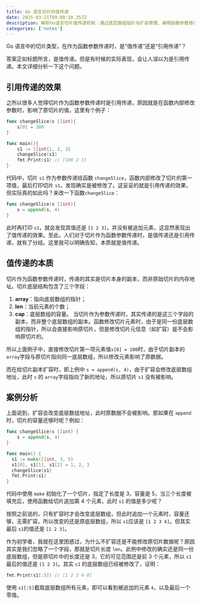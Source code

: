 ```yaml
---
title: Go 语言切片的值传递
date: 2025-03-21T09:00:10.357Z
description: 解析Go语言切片值传递机制：通过底层数组指针与扩容原理，阐明函数参数修改对原数据的影响边界，解决开发中的常见理解误区。
categories: ['notes']
---
```


Go 语言中的切片类型，在作为函数参数传递时，是“值传递”还是“引用传递”？

<!-- more -->

答案正如标题所言，是值传递。但是有时候的实际表现，会让人误以为是引用传递。本文详细分析一下这个问题。

## 引用传递的效果

之所以很多人觉得切片作为函数参数传递时是引用传递，原因就是在函数内部修改参数时，影响了原切片的值，这里有个例子：

```go
func changeSlice(s []int){
    s[0] = 100
}

func main(){
    s1 := []int{1, 2, 3}
    changeSlice(s1)
    fmt.Print(s1) // [100 2 3]
}
```

代码中，切片 `s1` 作为参数传递给函数 `changeSlice`，函数内部修改了切片的第一项值，最后打印切片 `s1`，发现确实是被修改了。这妥妥的就是引用传递的效果，但实际真的如此吗？来改一下函数`changeSlice`：

```go
func changeSlice(s []int){
	s = append(s, 4)
}
```

此时再打印 `s1`，就会发现其值还是 `[1 2 3]`，并没有被追加元素，这显然表现出了值传递的效果。至此，人们对于切片作为函数参数传递时，是值传递还是引用传递，就有了分歧。这里我可以明确告知，本质就是值传递。

## 值传递的本质

切片作为函数参数传递时，传递的其实是切片本身的副本，而非原始切片的内存地址。切片底层结构包含了三个字段：

1. **array**：指向底层数组的指针；
2. **len**：当前元素的个数；
3. **cap**：底层数组的容量。
   当切片作为参数传递时，其实传递的是这三个字段的副本，而非整个底层数组的副本。函数修改切片元素时，由于是同一份底层数组的指针，所以会直接影响原切片，但是修改切片元信息（如扩容）是不会影响原切片的。

所以上面例子中，直接修改切片第一项元素值`s[0] = 100`时，由于切片副本的 `array`字段与原切片指向同一底层数组，所以修改元素影响了原数据。

而在给切片副本扩容时，即上例中 `s = append(s, 4)`，由于扩容会修改底层数组地址，此时 `s` 的 `array`字段指向了新的地址，所以原切片 `s1` 没有被影响。

## 案例分析

上面说到，扩容会改变底层数组地址，此时原数据不会被影响。那如果在 `append` 时，切片的容量还够时呢？例如：

```go
func changeSlice(s []int) {
	s = append(s, 4)
}

func main() {
  s1 := make([]int, 3, 5)
  s1[0], s1[1], s1[2] = 1, 2, 3
  changeSlice(s1)
  fmt.Print(s1)
}
```

代码中使用 `make` 初始化了一个切片，指定了长度是 3，容量是 5，当三个长度被填充后，使用函数给切片追加第 4 个元素，此时 `s1` 的值是多少呢？

按照之前说的，只有扩容时才会改变底层数组，但此时追加一个元素时，容量还够，无需扩容，所以改变的还是原底层数组，所以 `s1`应该是 `[1 2 3 4]`。但其实最后 `s1`的值还是 `[1 2 3]`。

作为初学者，我就在这里困惑过，为什么不扩容还是不能修改原切片数据呢？原因其实是我们忽略了一个字段，那就是切片长度 `len`。此例中修改的确实还是同一份底层数组，但是原切片中的长度还是 3，它的可见范围还是前 3 个元素，所以 `s1` 最后的值还是 `[1 2 3]`。其实 `s1` 的底层数组已经被修改了，证明：

```go
fmt.Print(s1[:5]) // [1 2 3 4 0]
```

使用 `s1[:5]`截取底层数组所有元素，即可以看到被追加的元素 `4`，以及最后一个零值。
